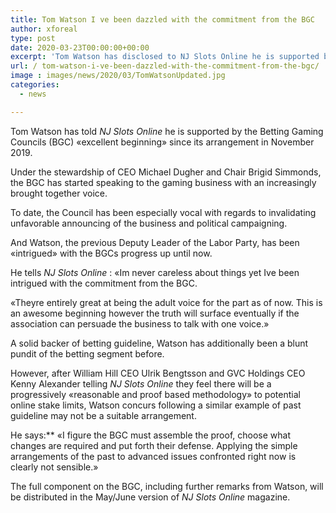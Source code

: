 ```yaml
---
title: Tom Watson I ve been dazzled with the commitment from the BGC
author: xforeal 
type: post
date: 2020-03-23T00:00:00+00:00
excerpt: 'Tom Watson has disclosed to NJ Slots Online he is supported by the Betting Gaming Councils (BGC) "awesome beginning" since its development in November 2019 '
url: / tom-watson-i-ve-been-dazzled-with-the-commitment-from-the-bgc/
image : images/news/2020/03/TomWatsonUpdated.jpg
categories:
  - news

---
```

Tom Watson has told _NJ Slots Online_ he is supported by the Betting Gaming Councils (BGC) &#171;excellent beginning&#187; since its arrangement in November 2019. 

Under the stewardship of CEO Michael Dugher and Chair Brigid Simmonds, the BGC has started speaking to the gaming business with an increasingly brought together voice. 

To date, the Council has been especially vocal with regards to invalidating unfavorable announcing of the business and political campaigning. 

And Watson, the previous Deputy Leader of the Labor Party, has been &#171;intrigued&#187; with the BGCs progress up until now. 

He tells _NJ Slots Online_ : &#171;Im never careless about things yet Ive been intrigued with the commitment from the BGC. 

&#171;Theyre entirely great at being the adult voice for the part as of now. This is an awesome beginning however the truth will surface eventually if the association can persuade the business to talk with one voice.&#187; 

A solid backer of betting guideline, Watson has additionally been a blunt pundit of the betting segment before. 

However, after William Hill CEO Ulrik Bengtsson and GVC Holdings CEO Kenny Alexander telling _NJ Slots Online_ they feel there will be a progressively &#171;reasonable and proof based methodology&#187; to potential online stake limits, Watson concurs following a similar example of past guideline may not be a suitable arrangement. 

He says:** &#171;I figure the BGC must assemble the proof, choose what changes are required and put forth their defense. Applying the simple arrangements of the past to advanced issues confronted right now is clearly not sensible.&#187; 

The full component on the BGC, including further remarks from Watson, will be distributed in the May/June version of _NJ Slots Online_ magazine.